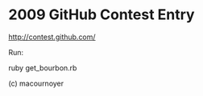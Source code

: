 2009 GitHub Contest Entry
=========================
http://contest.github.com/

Run:

  ruby get_bourbon.rb

(c) macournoyer